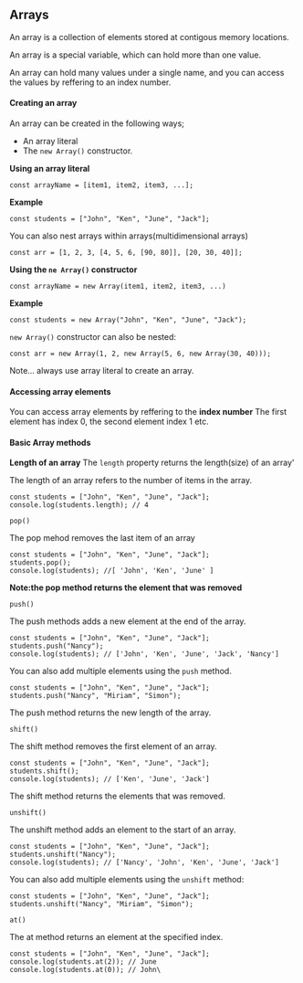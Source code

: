 ## Arrays
An array is a collection of elements stored at contigous memory locations. 

An array is a special variable, which can hold more than one value. 

An array can hold many values under a single name, and you can access the values by reffering to an index number.
#### Creating an array
An array can be created in the following ways;
- An array literal
- The `new Array()` constructor.

**Using an array literal**
```
const arrayName = [item1, item2, item3, ...];
```
**Example**
```
const students = ["John", "Ken", "June", "Jack"];
```
You can also nest arrays within arrays(multidimensional arrays)
```
const arr = [1, 2, 3, [4, 5, 6, [90, 80]], [20, 30, 40]];
```
**Using the `ne Array()` constructor**
```
const arrayName = new Array(item1, item2, item3, ...)
```
**Example**
```
const students = new Array("John", "Ken", "June", "Jack");
```
`new Array()` constructor can also be nested:
```
const arr = new Array(1, 2, new Array(5, 6, new Array(30, 40)));
```
Note... always use array literal to create an array.

#### Accessing array elements

You can access array elements by reffering to the **index number**
The first element has index 0, the second element index 1 etc.
#### Basic Array methods
**Length of an array**
The `length` property returns the length(size) of an array'

The length of an array refers to the number of items in the array. 
```
const students = ["John", "Ken", "June", "Jack"];
console.log(students.length); // 4
```
`pop()`

The pop mehod removes the last item of an array
```
const students = ["John", "Ken", "June", "Jack"];
students.pop();
console.log(students); //[ 'John', 'Ken', 'June' ]
```
**Note:the pop method returns the element that was removed**

`push()`

The push methods adds a new element at the end of the array.
```
const students = ["John", "Ken", "June", "Jack"];
students.push("Nancy");
console.log(students); // ['John', 'Ken', 'June', 'Jack', 'Nancy']
```
You can also add multiple elements using the `push` method.
```
const students = ["John", "Ken", "June", "Jack"];
students.push("Nancy", "Miriam", "Simon");
```
The push method returns the new length of the array.

`shift()`

The shift method removes the first element of an array.
```
const students = ["John", "Ken", "June", "Jack"];
students.shift();
console.log(students); // ['Ken', 'June', 'Jack']
```
The shift method returns the elements that was removed.


`unshift()`

The unshift method adds an element to the start of an array.
```
const students = ["John", "Ken", "June", "Jack"];
students.unshift("Nancy");
console.log(students); // ['Nancy', 'John', 'Ken', 'June', 'Jack']
```
You can also add multiple elements using the `unshift` method:
```
const students = ["John", "Ken", "June", "Jack"];
students.unshift("Nancy", "Miriam", "Simon");
```
`at()`

The at method returns an element at the specified index.
```
const students = ["John", "Ken", "June", "Jack"];
console.log(students.at(2)); // June
console.log(students.at(0)); // John\
```
